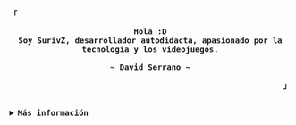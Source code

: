 <div align="justify">

<p align="left"><strong><samp>「</samp></strong></p>
  <p align="center">
    <samp>
      <b>
        Hola :D
      <br>
        Soy SurivZ, desarrollador autodidacta, apasionado por la tecnología y los videojuegos.
      </b>
      <br>
      <br>
      <b>
        ~ David Serrano ~
      </b>
    </samp>
  </p>
<p align="right"><strong><samp>」</samp></strong></p>

<br>

<details>
<summary><samp><b>Más información</b></samp></summary>

<div align="center">
  <a href="https://git.io/typing-svg"><img src="https://readme-typing-svg.herokuapp.com?font=Fira+Code&duration=2500&pause=1000&center=true&vCenter=true&width=435&lines=HTML+%2F+CSS;JavaScript+%2F+TypeScript;Python;PHP;SQL+%2F+NoSQL;Docker;Git+%2F+GitHub;Linux" alt="Typing SVG" /></a>
</div>

<div align="center">
  <img src="https://github-readme-stats.vercel.app/api/top-langs/?username=SurivZ&layout=compact&theme=dark">
</div>

</details>
</div>

<!-- 
Para la creación de este repo me basé en el perfil de rxyhn
Aquí su perfil: https://github.com/rxyhn
-->

